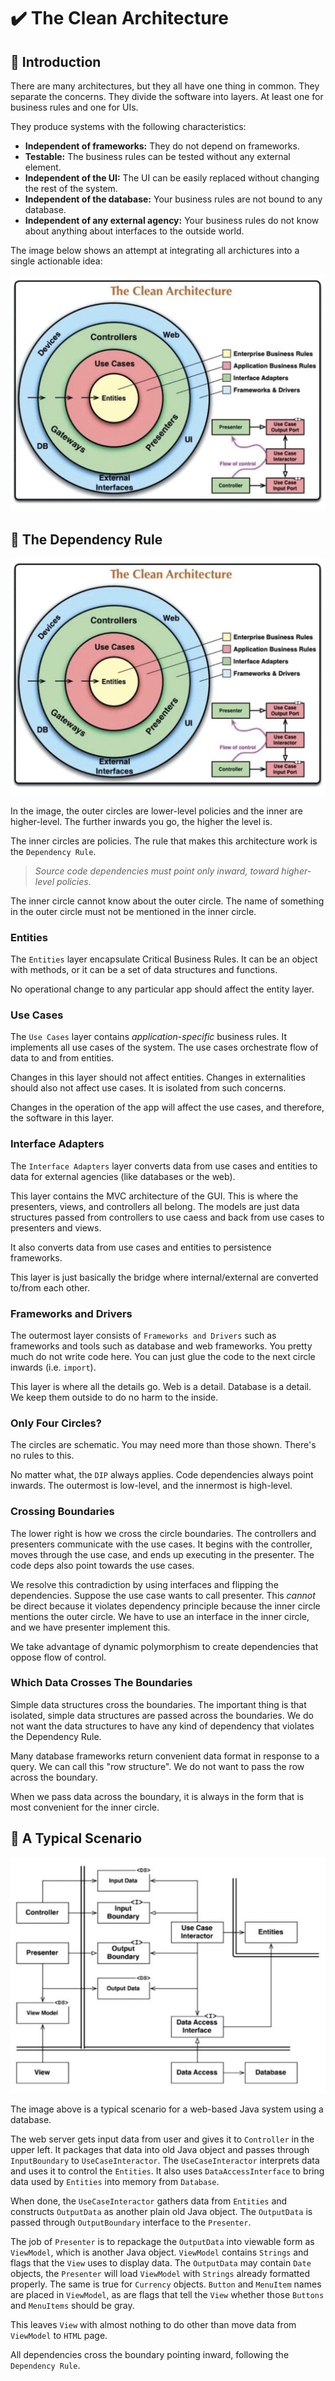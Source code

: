 # :heavy_check_mark: The Clean Architecture

## :round_pushpin: Introduction
There are many architectures, but they all have one thing in common. They separate the concerns. They divide the software into layers. At least one for business rules and one for UIs.

They produce systems with the following characteristics:
- **Independent of frameworks:** They do not depend on frameworks.
- **Testable:** The business rules can be tested without any external element.
- **Independent of the UI:** The UI can be easily replaced without changing the rest of the system.
- **Independent of the database:** Your business rules are not bound to any database.
- **Independent of any external agency:** Your business rules do not know about anything about interfaces to the outside world.

The image below shows an attempt at integrating all archictures into a single actionable idea:

![Image of clean architecture](../images/architecture-section/clean-arch.png)

## :round_pushpin: The Dependency Rule
![Image of clean architecture](../images/architecture-section/clean-arch.png)

In the image, the outer circles are lower-level policies and the inner are higher-level. The further inwards you go, the higher the level is.

The inner circles are policies. The rule that makes this architecture work is the `Dependency Rule`.

>*Source code dependencies must point only inward, toward higher-level policies*.

The inner circle cannot know about the outer circle. The name of something in the outer circle must not be mentioned in the inner circle.

### Entities
The `Entities` layer encapsulate Critical Business Rules. It can be an object with methods, or it can be a set of data structures and functions.

No operational change to any particular app should affect the entity layer.

### Use Cases
The `Use Cases` layer contains *application-specific* business rules. It implements all use cases of the system. The use cases orchestrate flow of data to and from entities.

Changes in this layer should not affect entities. Changes in externalities should also not affect use cases. It is isolated from such concerns.

Changes in the operation of the app will affect the use cases, and therefore, the software in this layer.

### Interface Adapters
The `Interface Adapters` layer converts data from use cases and entities to data for external agencies (like databases or the web).

This layer contains the MVC architecture of the GUI. This is where the presenters, views, and controllers all belong. The models are just data structures passed from controllers to use caess and back from use cases to presenters and views.

It also converts data from use cases and entities to persistence frameworks.

This layer is just basically the bridge where internal/external are converted to/from each other.

### Frameworks and Drivers
The outermost layer consists of `Frameworks and Drivers` such as frameworks and tools such as database and web frameworks. You pretty much do not write code here. You can just glue the code to the next circle inwards (i.e. `import`).

This layer is where all the details go. Web is a detail. Database is a detail. We keep them outside to do no harm to the inside.

### Only Four Circles?
The circles are schematic. You may need more than those shown. There's no rules to this.

No matter what, the `DIP` always applies. Code dependencies always point inwards. The outermost is low-level, and the innermost is high-level.

### Crossing Boundaries
The lower right is how we cross the circle boundaries. The controllers and presenters communicate with the use cases. It begins with the controller, moves through the use case, and ends up executing in the presenter. The code deps also point towards the use cases.

We resolve this contradiction by using interfaces and flipping the dependencies. Suppose the use case wants to call presenter. This *cannot* be direct because it violates dependency principle because the inner circle mentions the outer circle. We have to use an interface in the inner circle, and we have presenter implement this.

We take advantage of dynamic polymorphism to create dependencies that oppose flow of control.

### Which Data Crosses The Boundaries
Simple data structures cross the boundaries. The important thing is that isolated, simple data structures are passed across the boundaries. We do not want the data structures to have any kind of dependency that violates the Dependency Rule.

Many database frameworks return convenient data format in response to a query. We can call this "row structure". We do not want to pass the row across the boundary.

When we pass data across the boundary, it is always in the form that is most convenient for the inner circle.

## :round_pushpin: A Typical Scenario
![Image of a typical scenario for web-based Java system using a database](../images/architecture-section/typical-scenario.png)

The image above is a typical scenario for a web-based Java system using a database.

The web server gets input data from user and gives it to `Controller` in the upper left. It packages that data into old Java object and passes through `InputBoundary` to `UseCaseInteractor`. The `UseCaseInteractor` interprets data and uses it to control the `Entities`. It also uses `DataAccessInterface` to bring data used by `Entities` into memory from `Database`.

When done, the `UseCaseInteractor` gathers data from `Entities` and constructs `OutputData` as another plain old Java object. The `OutputData` is passed through `OutputBoundary` interface to the `Presenter`.

The job of `Presenter` is to repackage the `OutputData` into viewable form as `ViewModel`, which is another Java object. `ViewModel` contains `Strings` and flags that the `View` uses to display data. The `OutputData` may contain `Date` objects, the `Presenter` will load `ViewModel` with `Strings` already formatted properly. The same is true for `Currency` objects. `Button` and `MenuItem` names are placed in `ViewModel`, as are flags that tell the `View` whether those `Buttons` and `MenuItems` should be gray.

This leaves `View` with almost nothing to do other than move data from `ViewModel` to `HTML` page.

All dependencies cross the boundary pointing inward, following the `Dependency Rule`.
